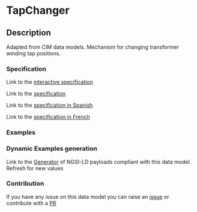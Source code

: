 # TapChanger

## Description 

Adapted from CIM data models. Mechanism for changing transformer winding tap positions.
### Specification

Link to the [interactive specification](https://swagger.lab.fiware.org/?url=https://smart-data-models.github.io/dataModel.EnergyCIM/TapChanger/swagger.yaml)

Link to the [specification](https://smart-data-models.github.io/dataModel.EnergyCIM/TapChanger/doc/spec.md)

Link to the [specification in Spanish](https://smart-data-models.github.io/dataModel.EnergyCIM/TapChanger/doc/spec_ES.md)

Link to the [specification in French](https://smart-data-models.github.io/dataModel.EnergyCIM/TapChanger/doc/spec_FR.md)
### Examples
### Dynamic Examples generation

Link to the [Generator](https://smartdatamodels.org/extra/ngsi-ld_generator_v0.91.php?schemaUrl=https://raw.githubusercontent.com/smart-data-models/dataModel.EnergyCIM/master/TapChanger/schema.json&email=info@smartdatamodels.org) of NGSI-LD payloads compliant with this data model. Refresh for new values
### Contribution

 If you have any issue on this data model you can raise an [issue](https://github.com/smart-data-models/dataModel.EnergyCIM/issues)  or contribute with a [PR](https://github.com/smart-data-models/dataModel.EnergyCIM/pulls)